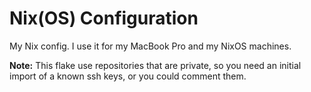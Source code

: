 # Nix(OS) Configuration

My Nix config. I use it for my MacBook Pro and my NixOS machines.

**Note:** This flake use repositories that are private, so you need an
initial import of a known ssh keys, or you could comment them.
